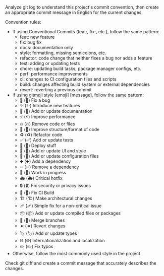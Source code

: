 Analyze git log to understand this project's commit convention, then create an appropriate commit message in English for the current changes.

Convention rules:
- If using Conventional Commits (feat:, fix:, etc.), follow the same pattern:
  - feat: new feature
  - fix: bug fix
  - docs: documentation only
  - style: formatting, missing semicolons, etc.
  - refactor: code change that neither fixes a bug nor adds a feature
  - test: adding or updating tests
  - chore: updating build tasks, package manager configs, etc.
  - perf: performance improvements
  - ci: changes to CI configuration files and scripts
  - build: changes affecting build system or external dependencies
  - revert: reverting a previous commit
- If using gitmoji style [emoji] [message], follow the same pattern:
  - 🐛 (:bug:) Fix a bug
  - ✨ (:sparkles:) Introduce new features
  - 📝 (:memo:) Add or update documentation
  - ⚡ (:zap:) Improve performance
  - 🔥 (:fire:) Remove code or files
  - 🎨 (:art:) Improve structure/format of code
  - ♻️ (:recycle:) Refactor code
  - ✅ (:white_check_mark:) Add or update tests
  - 🚀 (:rocket:) Deploy stuff
  - 💄 (:lipstick:) Add or update UI and style
  - 🔧 (:wrench:) Add or update configuration files
  - ➕ (:heavy_plus_sign:) Add a dependency
  - ➖ (:heavy_minus_sign:) Remove a dependency
  - 🚧 (:construction:) Work in progress
  - 🚑️ (:ambulance:) Critical hotfix
  - 🔒️ (:lock:) Fix security or privacy issues
  - 💚 (:green_heart:) Fix CI Build
  - 🏗️ (:building_construction:) Make architectural changes
  - 🩹 (:adhesive_bandage:) Simple fix for a non-critical issue
  - 📦️ (:package:) Add or update compiled files or packages
  - 🔀 (:twisted_rightwards_arrows:) Merge branches
  - ⏪️ (:rewind:) Revert changes
  - 🏷️ (:label:) Add or update types
  - 🌐 (:globe_with_meridians:) Internationalization and localization
  - ✏️ (:pencil2:) Fix typos
- Otherwise, follow the most commonly used style in the project

Check git diff and create a commit message that accurately describes the changes.
